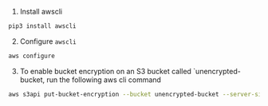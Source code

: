 1. Install awscli
```bash
pip3 install awscli
```

2. Configure `awscli`
```bash
aws configure
```

3. To enable bucket encryption on an S3 bucket called `unencrypted-bucket, run the following aws cli command

```bash
aws s3api put-bucket-encryption --bucket unencrypted-bucket --server-side-encryption-configuration '{"Rules": [{"ApplyServerSideEncryptionByDefault": {"SSEAlgorithm": "AES256"}}]}'
````

